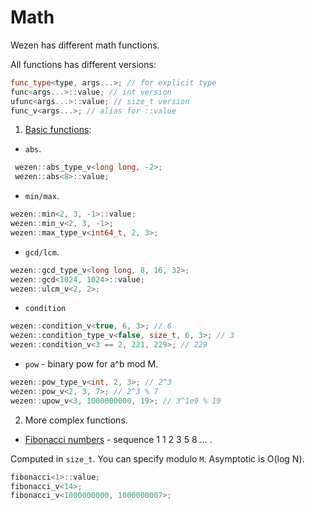 # Math
Wezen has different math functions.

All functions has different versions:
```cpp
func_type<type, args...>; // for explicit type
func<args...>::value; // int version
ufunc<args...>::value; // size_t version
func_v<args...>; // alias for ::value
```

1. [Basic functions](https://github.com/dasfex/wezen/blob/trunk/includes/math/math_basics.hpp):
+ ```abs```.
```cpp
 wezen::abs_type_v<long long, -2>;
 wezen::abs<8>::value;
```
+ ```min/max```.
```cpp
wezen::min<2, 3, -1>::value;
wezen::min_v<2, 3, -1>;
wezen::max_type_v<int64_t, 2, 3>;
```
+ ```gcd/lcm```.
```cpp
wezen::gcd_type_v<long long, 8, 16, 32>;
wezen::gcd<1024, 1024>::value;
wezen::ulcm_v<2, 2>;
```
+ ```condition```
```cpp
wezen::condition_v<true, 6, 3>; // 6
wezen::condition_type_v<false, size_t, 6, 3>; // 3
wezen::condition_v<3 == 2, 221, 229>; // 229
```
+ ```pow``` - binary pow for a^b mod M.
```cpp
wezen::pow_type_v<int, 2, 3>; // 2^3
wezen::pow_v<2, 3, 7>; // 2^3 % 7
wezen::upow_v<3, 1000000000, 19>; // 3^1e9 % 19 
```

2. More complex functions.

+ [Fibonacci numbers](
https://github.com/dasfex/wezen/blob/trunk/includes/math/fib.hpp
) - sequence 1 1 2 3 5 8 ... .

Computed in ```size_t```. You can specify modulo ```M```.
Asymptotic is O(log N). 
```cpp
fibonacci<1>::value;
fibonacci_v<14>;
fibonacci_v<1000000000, 1000000007>;
```